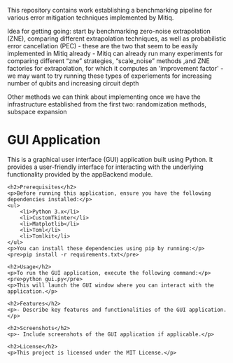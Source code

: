This repository contains work establishing a benchmarking pipeline for various error mitigation techniques implemented by Mitiq. 

Idea for getting going: start by benchmarking zero-noise extrapolation (ZNE), comparing different extrapolation techniques, as well as  probabilistic error cancellation (PEC) 
    - these are the two that seem to be easily implemented in Mitiq already
    - Mitiq can already run many experiments for comparing different “zne” strategies, “scale_noise” methods ,and ZNE factories for extrapolation, for which it computes an 'improvement factor'
    - we may want to try running these types of experiements for increasing number of qubits and increasing circuit depth


Other methods we can think about implementing once we have the infrastructure established from the first two:
     randomization methods, subspace expansion
<!DOCTYPE html>
<html lang="en">
<head>
    <meta charset="UTF-8">
    <meta name="viewport" content="width=device-width, initial-scale=1.0">
    <title>GUI Application</title>
</head>
<body>
    <h1>GUI Application</h1>
    <p>This is a graphical user interface (GUI) application built using Python. It provides a user-friendly interface for interacting with the underlying functionality provided by the appBackend module.</p>

    <h2>Prerequisites</h2>
    <p>Before running this application, ensure you have the following dependencies installed:</p>
    <ul>
        <li>Python 3.x</li>
        <li>CustomTkinter</li>
        <li>Matplotlib</li>
        <li>Toml</li>
        <li>Tomlkit</li>
    </ul>
    <p>You can install these dependencies using pip by running:</p>
    <pre>pip install -r requirements.txt</pre>

    <h2>Usage</h2>
    <p>To run the GUI application, execute the following command:</p>
    <pre>python gui.py</pre>
    <p>This will launch the GUI window where you can interact with the application.</p>

    <h2>Features</h2>
    <p>- Describe key features and functionalities of the GUI application.</p>

    <h2>Screenshots</h2>
    <p>- Include screenshots of the GUI application if applicable.</p>

    <h2>License</h2>
    <p>This project is licensed under the MIT License.</p>
</body>
</html>
